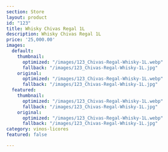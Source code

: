 ```yaml
---
section: Store
layout: product
id: "123"
title: Whisky Chivas Regal 1L
description: Whisky Chivas Regal 1L
price: '25,000.00'
images:
  default:
    thumbnail:
      optimized: "/images/123_Chivas-Regal-Whisky-1L.webp"
      fallback: "/images/123_Chivas-Regal-Whisky-1L.jpg"
    original:
      optimized: "/images/123_Chivas-Regal-Whisky-1L.webp"
      fallback: "/images/123_Chivas-Regal-Whisky-1L.jpg"
  featured:
    thumbnail:
      optimized: "/images/123_Chivas-Regal-Whisky-1L.webp"
      fallback: "/images/123_Chivas-Regal-Whisky-1L.jpg"
    original:
      optimized: "/images/123_Chivas-Regal-Whisky-1L.webp"
      fallback: "/images/123_Chivas-Regal-Whisky-1L.jpg"
category: vinos-licores
featured: false

---
```


